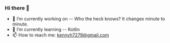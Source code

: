 ### Hi there 👋
- 🔭 I’m currently working on -- Who the heck knows? It changes minute to minute.
- 🌱 I’m currently learning -- Kotlin
- 📫 How to reach me: kennyh7279@gmail.com
